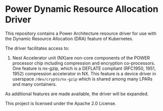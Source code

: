 # Power Dynamic Resource Allocation Driver
This repository contains a Power Architecture resource driver for use with the Dynamic Resource Allocation (DRA) feature of Kubernetes.

The driver facilitates access to:
1. Nest Accelerator unit (NX)are non-core components of the POWER processor chip including compression and encryption co-processors. One feature is nx-gzip, which is a DEFLATE compliant (RFC1950, 1951, 1952) compression accelerator in NX. This feature is a device driver in userspace `/dev/crypto/nx-gzip` which is shared among many LPARs and many containers. 

As additional features are made available, the driver will be expanded.

This project is licensed under the Apache 2.0 License.